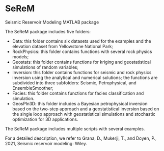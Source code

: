 # SeReM
Seismic Reservoir Modeling MATLAB package

The SeReM package includes five folders:
-	Data: this folder contains six datasets used for the examples and the elevation dataset from Yellowstone National Park;
-	RockPhysics: this folder contains functions with several rock physics models;
-	Geostats: this folder contains functions for kriging and geostatistical simulations of random variables;
-	Inversion: this folder contains functions for seismic and rock physics inversion using the analytical and numerical solutions; the functions are subdivided into three subfolders: Seismic, Petrophysical, and EnsembleSmoother;
-	Facies: this folder contains functions for facies classification and simulation.
-	GeosPIn3D: this folder includes a Bayesian petrophysical inversion based on the two-step approach and a geostatistical inversion based on the single loop approach with geostatistical simulations and stochastic optimization for 3D applications.
  
The SeReM package includes multiple scripts with several examples.

For a detailed description, we refer to
Grana, D., Mukerji, T., and Doyen, P., 2021, Seismic reservoir modeling: Wiley.
